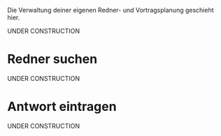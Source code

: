 Die Verwaltung deiner eigenen Redner- und Vortragsplanung geschieht hier. 

UNDER CONSTRUCTION


# Redner suchen #
UNDER CONSTRUCTION

# Antwort eintragen #
UNDER CONSTRUCTION